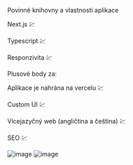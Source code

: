 Povinné knihovny a vlastnosti aplikace

Next.js 💹

Typescript 💹

Responzivita 💹
 

Plusové body za:

Aplikace je nahrána na vercelu 💹

Custom UI 💹

Vícejazyčný web (angličtina a čeština) 💹

SEO 💹

![image](https://github.com/skripter23/github-users/assets/70813115/93063e81-6b5c-4371-a4ec-19318b9e0ea5)
![image](https://github.com/skripter23/github-users/assets/70813115/d840303c-b98b-4943-bfe8-1b2b48907b95)


